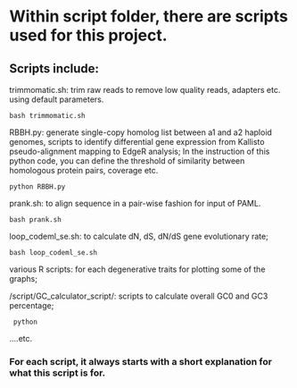 # Within script folder, there are scripts used for this project. 



## Scripts include:

trimmomatic.sh: trim raw reads to remove low quality reads, adapters etc. using default parameters.

    bash trimmomatic.sh

RBBH.py: generate single-copy homolog list between a1 and a2 haploid genomes, scripts to identify differential gene expression from Kallisto pseudo-alignment mapping to EdgeR analysis; In the instruction of this python code, you can define the threshold of similarity between homologous protein pairs, coverage etc.

    python RBBH.py

prank.sh: to align sequence in a pair-wise fashion for input of PAML.

    bash prank.sh

loop_codeml_se.sh: to calculate dN, dS, dN/dS gene evolutionary rate;

    bash loop_codeml_se.sh

various R scripts: for each degenerative traits for plotting some of the graphs;

/script/GC_calculator_script/: scripts to calculate overall GC0 and GC3 percentage;

     python 
     
....etc.



### For each script, it always starts with a short explanation for what this script is for.

